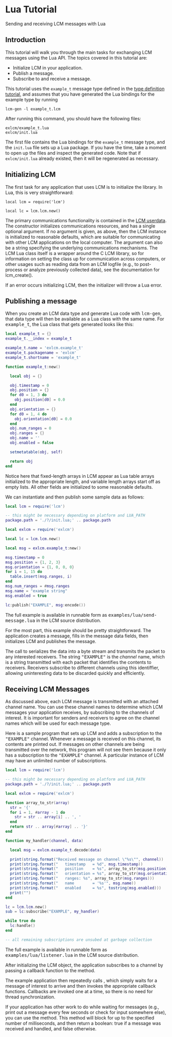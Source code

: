 # Lua Tutorial

Sending and receiving LCM messages with Lua

## Introduction

This tutorial will walk you through the main tasks for exchanging LCM messages
using the Lua API.  The topics covered
in this tutorial are:

- Initialize LCM in your application.
- Publish a message.
- Subscribe to and receive a message.

This tutorial uses the `example_t` message type defined in the
[type definition tutorial](./tutorial-lcmgen.md#lcm-gen-tutorial), and assumes that you have
generated the Lua bindings for the example type by running
``` 
lcm-gen -l example_t.lcm
``` 

After running this command, you should have the following files:
``` 
exlcm/example_t.lua
exlcm/init.lua
``` 

The first file contains the Lua bindings for the `example_t` message type,
and the `init.lua` file sets up a Lua package.  If you have the time,
take a moment to open up the files and inspect the generated
code.  Note that if `exlcm/init.lua` already existed, then it will be
regenerated as necessary.

## Initializing LCM

The first task for any application that uses LCM is to initialize the library.
In Lua, this is very straightforward:

``` 
local lcm = require('lcm')

local lc = lcm.lcm.new()
``` 

The primary communications functionality is contained in the [LCM userdata](./lua-api.md#lcm-userdata).
The constructor initializes communications resources, and has a single optional
argument.
If no argument is given, as above, then the LCM instance is initialized to
reasonable defaults, which are suitable for communicating with other LCM
applications on the local computer.  The argument can also be a string
specifying the underlying communications mechanisms.  The LCM Lua class
itself is a wrapper around the C LCM library, so for information on setting the
class up for communication across computers, or other usages such as reading
data from an LCM logfile (e.g., to post-process or analyze previously collected
data), see the documentation for lcm_create().

If an error occurs initializing LCM, then the initializer will throw a Lua error.

## Publishing a message

When you create an LCM data type and generate Lua code with <tt>lcm-gen</tt>,
that data type will then be available as a Lua class with the same name.  For
<tt>example_t</tt>, the Lua class that gets generated looks like this:

``` lua
local example_t = {}
example_t.__index = example_t

example_t.name = 'exlcm.example_t'
example_t.packagename = 'exlcm'
example_t.shortname = 'example_t'

function example_t:new()

  local obj = {}

  obj.timestamp = 0
  obj.position = {}
  for d0 = 1, 3 do
    obj.position[d0] = 0.0
  end
  obj.orientation = {}
  for d0 = 1, 4 do
    obj.orientation[d0] = 0.0
  end
  obj.num_ranges = 0
  obj.ranges = {}
  obj.name = ''
  obj.enabled = false

  setmetatable(obj, self)

  return obj
end
``` 

Notice here that fixed-length arrays in LCM appear as Lua table arrays initialized
to the appropriate length, and variable length arrays start off as empty lists.
All other fields are initialized to some reasonable defaults.

We can instantiate and then publish some sample data as follows:

``` lua
local lcm = require('lcm')

-- this might be necessary depending on platform and LUA_PATH
package.path = './?/init.lua;' .. package.path

local exlcm = require('exlcm')

local lc = lcm.lcm.new()

local msg = exlcm.example_t:new()

msg.timestamp = 0
msg.position = {1, 2, 3}
msg.orientation = {1, 0, 0, 0}
for i = 1, 15 do
  table.insert(msg.ranges, i)
end
msg.num_ranges = #msg.ranges
msg.name = "example string"
msg.enabled = true

lc:publish("EXAMPLE", msg:encode())
``` 

The full example is available in runnable form as
<tt>examples/lua/send-message.lua</tt> in the LCM source distribution.

For the most part, this example should be pretty straightforward.  The
application creates a message, fills in the message data fields, then
initializes LCM and publishes the message.

The call to [](lua-api.md#publish) serializes the data into a byte stream and
transmits the packet to any interested receivers.  The string
<tt>"EXAMPLE"</tt> is the <em>channel</em> name, which is a string
transmitted with each packet that identifies the contents to receivers.
Receivers subscribe to different channels using this identiffier, allowing
uninteresting data to be discarded quickly and efficiently.

## Receiving LCM Messages

As discussed above, each LCM message is transmitted with an attached channel
name.  You can use these channel names to determine which LCM messages your
application receives, by subscribing to the channels of interest.  It is
important for senders and receivers to agree on the channel names which will
be used for each message type.

Here is a sample program that sets up LCM and adds a subscription to the
<tt>"EXAMPLE"</tt> channel.  Whenever a message is received on this
channel, its contents are printed out.  If messages on other channels are
being transmitted over the network, this program will not see them because it
only has a subscription to the <tt>"EXAMPLE"</tt> channel.  A
particular instance of LCM may have an unlimited number of subscriptions.

``` lua
local lcm = require('lcm')

-- this might be necessary depending on platform and LUA_PATH
package.path = './?/init.lua;' .. package.path

local exlcm = require('exlcm')

function array_to_str(array)
  str = '{'
  for i = 1, #array - 1 do
    str = str .. array[i] .. ', '
  end
  return str .. array[#array] .. '}'
end

function my_handler(channel, data)

  local msg = exlcm.example_t.decode(data)

  print(string.format("Received message on channel \"%s\"", channel))
  print(string.format("   timestamp   = %d", msg.timestamp))
  print(string.format("   position    = %s", array_to_str(msg.position)))
  print(string.format("   orientation = %s", array_to_str(msg.orientation)))
  print(string.format("   ranges: %s", array_to_str(msg.ranges)))
  print(string.format("   name        = '%s'", msg.name))
  print(string.format("   enabled     = %s", tostring(msg.enabled)))
  print("")
end

lc = lcm.lcm.new()
sub = lc:subscribe("EXAMPLE", my_handler)

while true do
  lc:handle()
end

-- all remaining subscriptions are unsubed at garbage collection
``` 

The full example is available in runnable form as
<tt>examples/lua/listener.lua</tt> in the LCM source distribution.

After initializing the LCM object, the application subscribes to a channel by
passing a callback function to the [](lua-api.md#subscribe)
method.

The example application then repeatedly calls
[](lua-api.md#handle),
which simply waits for a message of interest to arrive and then invokes the
appropriate callback functions.
Callbacks are invoked one at a time, so there is no need for thread
synchronization.

If your application has other work to do while waiting for messages (e.g.,
print out a message every few seconds or check for input somewhere else), you
can use the [](lua-api.md#handle_timeout) method. This method will block for
up to the specified number of milliseconds, and then return a boolean: true if
a message was received and handled, and false otherwise.
